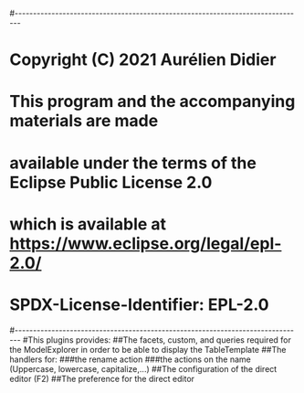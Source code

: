 #-------------------------------------------------------------------------------
# Copyright (C) 2021 Aurélien Didier
# 
# This program and the accompanying materials are made
# available under the terms of the Eclipse Public License 2.0
# which is available at https://www.eclipse.org/legal/epl-2.0/
# 
# SPDX-License-Identifier: EPL-2.0
#-------------------------------------------------------------------------------
#This plugins provides:
##The facets, custom, and queries required for the ModelExplorer in order to be able to display the TableTemplate
##The handlers for:
###the rename action
###the actions on the name (Uppercase, lowercase, capitalize,...)
##The configuration of the direct editor (F2)
##The preference for the direct editor
